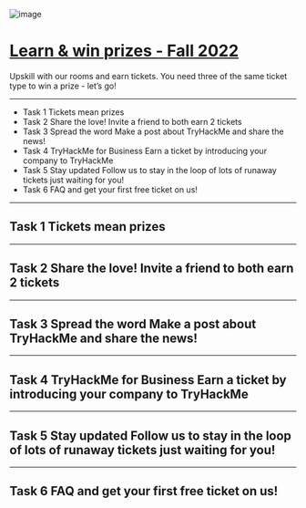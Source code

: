 ![image](https://user-images.githubusercontent.com/51442719/188941805-bcbc8785-8b88-45fe-9243-523ebb5a6fbf.png)

# [Learn & win prizes - Fall 2022](https://tryhackme.com/room/tickets3)

Upskill with our rooms and earn tickets. You need three of the same ticket type to win a prize - let’s go!

---

- Task 1  Tickets mean prizes
- Task 2  Share the love! Invite a friend to both earn 2 tickets
- Task 3  Spread the word Make a post about TryHackMe and share the news!
- Task 4  TryHackMe for Business Earn a ticket by introducing your company to TryHackMe
- Task 5  Stay updated Follow us to stay in the loop of lots of runaway tickets just waiting for you!
- Task 6  FAQ and get your first free ticket on us!

---

## Task 1  Tickets mean prizes

--- 

## Task 2  Share the love! Invite a friend to both earn 2 tickets

---

## Task 3  Spread the word Make a post about TryHackMe and share the news!

---

## Task 4  TryHackMe for Business Earn a ticket by introducing your company to TryHackMe

---

## Task 5  Stay updated Follow us to stay in the loop of lots of runaway tickets just waiting for you!

---

## Task 6  FAQ and get your first free ticket on us!
